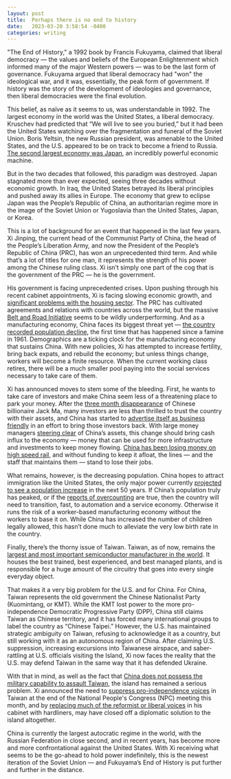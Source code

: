```yaml
---
layout: post
title:  Perhaps there is no end to history
date:   2023-03-20 3:58:54 -0400
categories: writing
---
```


"The End of History," a 1992 book by Francis Fukuyama, claimed that liberal democracy — the values and beliefs of the European Enlightenment which informed many of the major Western powers — was to be the last form of governance. Fukuyama argued that liberal democracy had "won" the ideological war, and it was, essentially, the peak form of government. If history was the story of the development of ideologies and governance, then liberal democracies were the final evolution.

This belief, as naïve as it seems to us, was understandable in 1992. The largest economy in the world was the United States, a liberal democracy. Kruschev had predicted that “We will live to see you buried,” but it had been the United States watching over the fragmentation and funeral of the Soviet Union. Boris Yeltsin, the new Russian president, was amenable to the United States, and the U.S. appeared to be on track to become a friend to Russia. [The second largest economy was Japan](https://countryeconomy.com/gdp?year=1992), an incredibly powerful economic machine. 

But in the two decades that followed, this paradigm was destroyed. Japan stagnated more than ever expected, seeing three decades without economic growth. In Iraq, the United States betrayed its liberal principles and pushed away its allies in Europe. The economy that grew to eclipse Japan was the People’s Republic of China, an authoritarian regime more in the image of the Soviet Union or Yugoslavia than the United States, Japan, or Korea.

This is a lot of background for an event that happened in the last few years. Xi Jinping, the current head of the Communist Party of China, the head of the People’s Liberation Army, and now the President of the People’s Republic of China (PRC), has won an unprecedented third term. And while that’s a lot of titles for one man, it represents the strength of his power among the Chinese ruling class. Xi isn’t simply one part of the cog that is the government of the PRC — he is the government.

His government is facing unprecedented crises. Upon pushing through his recent cabinet appointments, Xi is facing slowing economic growth, and [significant problems with the housing sector](https://www.cnn.com/2023/02/17/economy/china-mortgage-age-95-property-market-intl-hnk/index.html). The PRC has cultivated agreements and relations with countries across the world, but the massive [Belt and Road Initiative](https://www.forbes.com/sites/miltonezrati/2022/11/21/chinas-vaunted-belt-and-road-initiative-seems-to-have-come-a-cropper/?sh=d23196f1e21f) seems to be wildly underperforming. And as a manufacturing economy, China faces its biggest threat yet — [the country recorded population decline](https://www.cnn.com/2023/01/18/china/china-population-drop-explainer-intl-hnk/index.html), the first time that has happened since a famine in 1961. Demographics are a ticking clock for the manufacturing economy that sustains China. With new policies, Xi has attempted to increase fertility, bring back expats, and rebuild the economy; but unless things change, workers will become a finite resource. When the current working class retires, there will be a much smaller pool paying into the social services necessary to take care of them. 

Xi has announced moves to stem some of the bleeding. First, he wants to take care of investors and make China seem less of a threatening place to park your money. After the [three month disappearance](https://www.bbc.com/news/technology-56448688) of Chinese billionaire Jack Ma, many investors are less than thrilled to trust the country with their assets, and China has started to [advertise itself as business friendly](https://www.nytimes.com/2023/01/12/business/china-economy.html) in an effort to bring those investors back. With large money managers [steering clear](https://www.reuters.com/world/china/investors-wary-chinese-assets-political-risk-ramps-up-2023-02-24/) of China’s assets, this change should bring cash influx to the economy — money that can be used for more infrastructure and investments to keep money flowing. [China has been losing money on high speed rail](https://techstartups.com/2021/11/13/chinas-high-speed-rail-envy-world-worlds-longest-high-speed-railway-network-now-losing-24-million-per-day-reported-debt-1-8-trillion/), and without funding to keep it afloat, the lines — and the staff that maintains them — stand to lose their jobs. 

What remains, however, is the decreasing population. China hopes to attract immigration like the United States, the only major power currently [projected to see a population increase](https://www.cbo.gov/publication/58612) in the next 50 years. If China’s population truly has peaked, or if the [reports of overcounting](https://www.project-syndicate.org/commentary/chinese-population-smaller-than-stated-and-shrinking-fast-by-yi-fuxian-2022-07) are true, then the country will need to transition, fast, to automation and a service economy. Otherwise it runs the risk of a worker-based manufacturing economy without the workers to base it on. While China has increased the number of children legally allowed, this hasn’t done much to alleviate the very low birth rate in the country.

Finally, there’s the thorny issue of Taiwan. Taiwan, as of now, remains the [largest and most important semiconductor manufacturer in the world](https://www.investopedia.com/articles/markets/012216/worlds-top-10-semiconductor-companies-tsmintc.asp#toc-1-taiwan-semiconductor-manufacturing-co-ltd-tsm). It houses the best trained, best experienced, and best managed plants, and is responsible for a huge amount of the circuitry that goes into every single everyday object.

That makes it a very big problem for the U.S. and for China. For China, Taiwan represents the old government the Chinese Nationalist Party (Kuomintang, or KMT). While the KMT lost power to the more pro-independence Democratic Progressive Party (DPP), China still claims Taiwan as Chinese territory, and it has forced many international groups to label the country as “Chinese Taipei.” However, the U.S. has maintained strategic ambiguity on Taiwan, refusing to acknowledge it as a country, but still working with it as an autonomous region of China. After claiming U.S. suppression, increasing excursions into Taiwanese airspace, and saber-rattling at U.S. officials visiting the Island, Xi now faces the reality that the U.S. may defend Taiwan in the same way that it has defended Ukraine. 

With that in mind, as well as the fact that [China does not possess the military capability to assault Taiwan](https://www.atlanticcouncil.org/content-series/reality-check/reality-check-10-china-will-not-invade-taiwan/), the island has remained a serious problem. Xi announced the need to [suppress pro-independence voices](https://www.theguardian.com/world/2023/mar/13/xi-jinping-taiwan-independence-china-parliament-national-peoples-congress) in Taiwan at the end of the National People's Congress (NPC) meeting this month, and by [replacing much of the reformist or liberal voices](https://www.marketwatch.com/story/it-looks-like-chinas-xi-installed-a-war-cabinet-and-removed-the-reformers-says-kyle-bass-11666724569) in his cabinet with hardliners, may have closed off a diplomatic solution to the island altogether. 

China is currently the largest autocratic regime in the world, with the Russian Federation in close second, and in recent years, has become more and more confrontational against the United States. With Xi receiving what seems to be the go-ahead to hold power indefinitely, this is the newest iteration of the Soviet Union — and Fukuyama’s End of History is put further and further in the distance.
